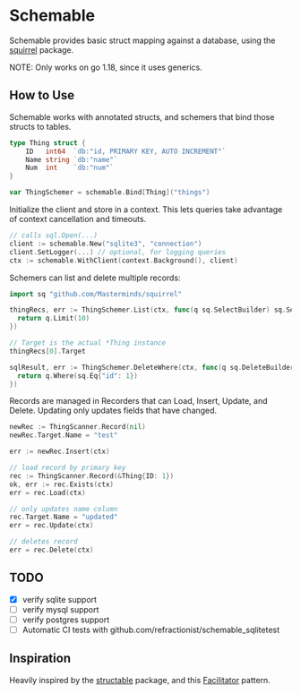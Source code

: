 # Schemable

Schemable provides basic struct mapping against a database, using the
[squirrel][sq] package.

[sq]: https://github.com/Masterminds/squirrel

NOTE: Only works on go 1.18, since it uses generics.

## How to Use

Schemable works with annotated structs, and schemers that bind those structs
to tables.

```go
type Thing struct {
	ID   int64  `db:"id, PRIMARY KEY, AUTO INCREMENT"`
	Name string `db:"name"`
	Num  int    `db:"num"`
}

var ThingSchemer = schemable.Bind[Thing]("things")
```

Initialize the client and store in a context. This lets queries take advantage
of context cancellation and timeouts.

```go
// calls sql.Open(...)
client := schemable.New("sqlite3", "connection")
client.SetLogger(...) // optional, for logging queries
ctx := schemable.WithClient(context.Background(), client)
```

Schemers can list and delete multiple records:

```go
import sq "github.com/Masterminds/squirrel"

thingRecs, err := ThingSchemer.List(ctx, func(q sq.SelectBuilder) sq.SelectBuilder {
  return q.Limit(10)
})

// Target is the actual *Thing instance
thingRecs[0].Target

sqlResult, err := ThingSchemer.DeleteWhere(ctx, func(q sq.DeleteBuilder) sq.DeleteBuilder {
  return q.Where(sq.Eq{"id": 1})
})
```

Records are managed in Recorders that can Load, Insert, Update, and Delete.
Updating only updates fields that have changed.

```go
newRec := ThingScanner.Record(nil)
newRec.Target.Name = "test"

err := newRec.Insert(ctx)

// load record by primary key
rec := ThingScanner.Record(&Thing{ID: 1})
ok, err := rec.Exists(ctx)
err = rec.Load(ctx)

// only updates name column
rec.Target.Name = "updated"
err = rec.Update(ctx)

// deletes record
err = rec.Delete(ctx)
```

## TODO

- [x] verify sqlite support
- [ ] verify mysql support
- [ ] verify postgres support
- [ ] Automatic CI tests with github.com/refractionist/schemable_sqlitetest

## Inspiration

Heavily inspired by the [structable][st] package, and this [Facilitator][f] pattern.

[st]: https://github.com/Masterminds/structable
[f]: https://rakyll.org/generics-facilititators